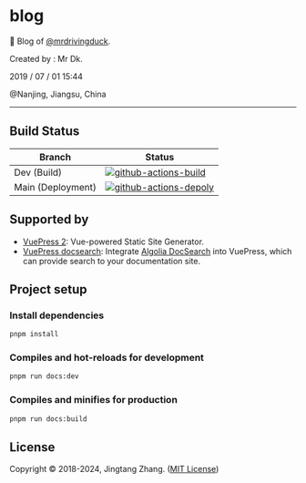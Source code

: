 # blog

🦆 Blog of [@mrdrivingduck](https://github.com/mrdrivingduck).

Created by : Mr Dk.

2019 / 07 / 01 15:44

@Nanjing, Jiangsu, China

---

## Build Status

| Branch            | Status                                                                                                                                                                                                                                                                       |
| ----------------- | ---------------------------------------------------------------------------------------------------------------------------------------------------------------------------------------------------------------------------------------------------------------------------- |
| Dev (Build)       | [![github-actions-build](https://img.shields.io/github/actions/workflow/status/mrdrivingduck/blog/build-only.yml?label=Build&logo=githubactions&logoColor=yellow&style=for-the-badge)](https://github.com/mrdrivingduck/blog/actions/workflows/build-only.yml)               |
| Main (Deployment) | [![github-actions-depoly](https://img.shields.io/github/actions/workflow/status/mrdrivingduck/blog/build-and-deploy.yml?label=Deploy&logo=githubactions&logoColor=yellow&style=for-the-badge)](https://github.com/mrdrivingduck/blog/actions/workflows/build-and-deploy.yml) |

## Supported by

- [VuePress 2](https://v2.vuepress.vuejs.org/): Vue-powered Static Site Generator.
- [VuePress docsearch](https://v2.vuepress.vuejs.org/reference/plugin/docsearch.html): Integrate [Algolia DocSearch](https://docsearch.algolia.com/) into VuePress, which can provide search to your documentation site.

## Project setup

### Install dependencies

```bash
pnpm install
```

### Compiles and hot-reloads for development

```bash
pnpm run docs:dev
```

### Compiles and minifies for production

```bash
pnpm run docs:build
```

## License

Copyright © 2018-2024, Jingtang Zhang. ([MIT License](./LICENSE))

